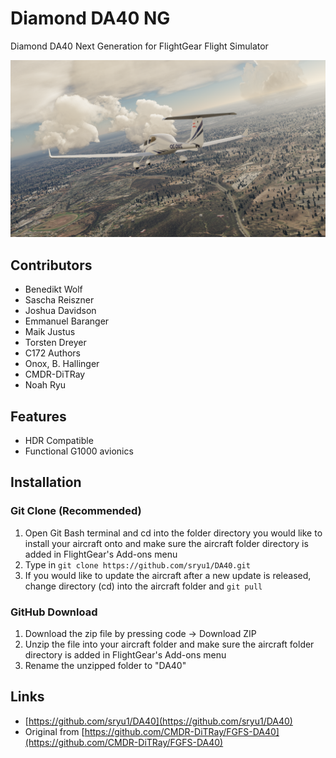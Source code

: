 # Diamond DA40 NG

Diamond DA40 Next Generation for FlightGear Flight Simulator

![DA40 NG](Splash/exterior2.png)

## Contributors

* Benedikt Wolf
* Sascha Reiszner
* Joshua Davidson
* Emmanuel Baranger
* Maik Justus
* Torsten Dreyer
* C172 Authors
* Onox, B. Hallinger
* CMDR-DiTRay
* Noah Ryu

## Features

* HDR Compatible
* Functional G1000 avionics

## Installation

### Git Clone (Recommended)

1. Open Git Bash terminal and cd into the folder directory you would like to install your aircraft onto and make sure the aircraft folder directory is added in FlightGear's Add-ons menu
2. Type in `git clone https://github.com/sryu1/DA40.git`
3. If you would like to update the aircraft after a new update is released, change directory (cd) into the aircraft folder and `git pull`

### GitHub Download

1. Download the zip file by pressing code -> Download ZIP
2. Unzip the file into your aircraft folder and make sure the aircraft folder directory is added in FlightGear's Add-ons menu
3. Rename the unzipped folder to "DA40"

## Links

* [https://github.com/sryu1/DA40](https://github.com/sryu1/DA40)
* Original from [https://github.com/CMDR-DiTRay/FGFS-DA40](https://github.com/CMDR-DiTRay/FGFS-DA40)
